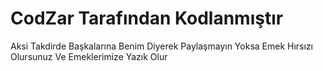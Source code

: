 # CodZar Tarafından Kodlanmıştır
Aksi Takdirde Başkalarına Benim Diyerek Paylaşmayın Yoksa Emek Hırsızı Olursunuz Ve Emeklerimize Yazık Olur